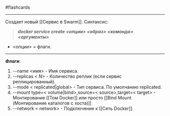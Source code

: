 #flashcards 
***
Создает новый [[Сервис в Swarm]].
Синтаксис:
>***docker service create <опции> <образ> <команда> <аргументы>***
- <опции> = флаги.
***
***Флаги***:
1. --name <имя> - Имя сервиса.
2. --replicas < N> - Количество реплик (если сервис реплицированный).
3. --mode < replicated|global> - Тип сервиса. По умолчанию replicated.
4. --mount type=< volume|bind>,source=< source>,target=< target> - Монтирование [[Том Docker]] или просто [[Bind Mount (Монтирование каталогов с хоста)]]
5. --network < network> - Подключение к [[Сеть Docker]].